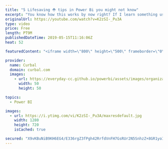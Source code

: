 ```yaml
---
title: "5 Lifesaving ⛑ tips in Power Bi you might not know"
excerpt: "You know how this works by now right? If I learn something useful, I share it here with you and in today's video I am going to share my top 5 power bi tips to fix current issues and cool functionality.   Did I manage to surprise you with a tip you didnt know? #curbal #powerbi #5tips  Keynotes: 1. Word"
originalUrl: https://youtube.com/watch?v=K2zSI-_Pu3A
type: video
price: Free
length: PT9M
publishedDateTime: 2019-05-15T11:16:06Z
heat: 52

featuredContent: "<iframe width=\"800\" height=\"500\" frameborder=\"0\" src=\"https://www.youtube.com/embed/K2zSI-_Pu3A\" allow=\"accelerometer; autoplay; encrypted-media; gyroscope; picture-in-picture\" allowfullscreen></iframe>"

provider:
  name: Curbal
  domain: curbal.com
  images:
    - url: https://everyday-cc.github.io/powerbi/assets/images/organizations/curbal.com-50x50.jpg
      width: 50
      height: 50

topics:
  - Power BI

images:
  - url: https://i.ytimg.com/vi/K2zSI-_Pu3A/maxresdefault.jpg
    width: 1280
    height: 720
    isCached: true

secured: "X9vKBuNiB9KH6EG4/E336rgZ3fPgh42RrfdVnFH7GsRUr2N5SnhzZ+8GR1yoI+9+GnL+Q3H8uOwRHiYc49mRqkEMZ0EA9PHFAGsuknAY87dkXD4sZArbNauuzDeuezKuKvTZ1ryVuoo+X41ywfMPk95JhjiSXF1luvB1y16pWRPtrCdaNS+g3ubEa5W2wTKd5VsS8MqAezub2oxl2U4nmRYRpkrDSIZxz1oyMDPQBhMURxAYRQlbgFSaZ3nyGYb2SVRJAQmBZmGSaSM5rjecaoq4axKkoKMt2KmYDjBHMPQkpSfXFBKUkN6lJFjdsiPsQl/7NFv1Iv1Ple4XW2YabSB2lspGCWk3f9C4DyV75vQYlekQ0e5psuzEt/hgsCiEjuzEY1uoMJN2iaxiRTZFfjI6Z5Ozg5ZN5MgB+z8AsAM=;7xgREpNNVKw/G60pswO6jA=="
---
```



